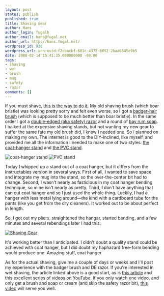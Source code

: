 ```yaml
---
layout: post
status: publish
published: true
title: Shaving Gear
author: Hans
author_login: fugalh
author_email: hans@fugal.net
author_url: http://hans.fugal.net/
wordpress_id: 928
wordpress_url: urn:uuid:f2cbacbf-681c-4375-8092-2baa6545e9b5
date: 2008-02-14 15:41:35.000000000 -08:00
tags:
- shaving
- wet
- brush
- mug
- safety
- razor
comments: []
---
```

<p>If you must shave, <a href="http://www.msnbc.msn.com/id/6886845/">this is the way to do it</a>. My old shaving brush (which boar bristle) was looking pretty sorry and felt even worse, so I got a <a href="http://tinyurl.com/2asu6f">badger-hair</a> <a href="http://www.amazingshaving.com/page/amsh/PROD/shb/cc1000">brush</a> (which is supposed to be much better than boar bristle). In the same order I got a <a href="http://www.amazingshaving.com/page/amsh/PROD/sar/cc180">double-edged (aka safety) razor</a> and a round of <a href="http://www.amazingshaving.com/page/amsh/PROD/soa/cc143">bay rum soap</a>. I balked at the expensive shaving stands, but not wanting my new gear to suffer the same fate my old brush did, I knew I needed one. So I planned on making my own. The internet is good to the DIY-inclined, like myself, and provided me all the information I needed to make one of two styles: <a href="http://www.instructables.com/id/Make-Your-Own-Razor-and-Shaving-Brush-Stand/">the coat-hanger stand</a> and <a href="http://www.instructables.com/id/The-%245-PVC-Shaving-Stand/">the PVC stand</a>.</p>

<p><img src="http://www.instructables.com/files/deriv/F8N/9FVP/FBHXD0GM/F8N9FVPFBHXD0GM.MEDIUM.jpg" alt="coat-hanger stand"/> <img src="http://www.instructables.com/files/deriv/FCH/UBOL/TVUEP27W80A/FCHUBOLTVUEP27W80A.MEDIUM.jpg" alt="PVC stand"/></p>

<p>Today I whipped up a stand out of a coat hanger, but it differs from the Instructables version in several ways. First of all, I wanted to save space and integrate my mug into the stand, so the over-the-center bit had to change. Second, I wasn't nearly as fastidious in my coat hanger bending technique, so mine isn't nearly as pretty. Third, I don't have anything that can cut coat hanger and so I just used the whole thing. Luckily, I had a hanger with less metal lying around—the kind with a cardboard tube for the pants (like you get from the dry cleaners). It worked out to be about perfect in length.</p>

<p>So, I got out my pliers, straightened the hangar, started bending, and a few minutes and several rebendings later I had this:</p>

<p><a href="http://foton.fugal.net/album/98"><img src="http://foton.fugal.net/foto/1395/thumbnail" alt="Shaving Gear"/></a></p>

<p>It's working better than I anticipated. I didn't doubt a quality stand could be achieved with coat hanger, but I did doubt my haphazard free-form bending would produce one. Amazing stuff, coat hanger.</p>

<p>As for the actual shaving, give me a couple of days or weeks and I'll post my experience with the badger brush and DE razor. If you're interested in wet shaving, the article linked above is a good start, as is <a href="http://leisureguy.wordpress.com/2006/07/10/a-guide-to-the-gourmet-shaving-experience/">this article</a> and this excellent <a href="http://www.youtube.com/user/mantic59">series of videos on YouTube</a>. If you only watch one video, and only get a brush and soap or cream (and skip the safety razor bit), <a href="http://www.youtube.com/watch?v=GCTzhFFRihA">this video</a> will serve you well.</p>
